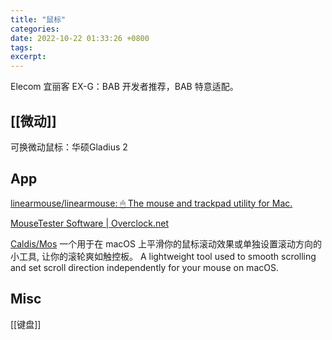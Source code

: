 ```yaml
---
title: "鼠标"
categories: 
date: 2022-10-22 01:33:26 +0800
tags: 
excerpt: 
---
```



Elecom 宜丽客 EX-G：BAB 开发者推荐，BAB 特意适配。

## [[微动]]

可换微动鼠标：华硕Gladius 2


## App


[linearmouse/linearmouse: 🖱 The mouse and trackpad utility for Mac.](https://github.com/linearmouse/linearmouse)

[MouseTester Software | Overclock.net](https://www.overclock.net/threads/mousetester-software.1535687/)

[Caldis/Mos](https://github.com/Caldis/Mos)
一个用于在 macOS 上平滑你的鼠标滚动效果或单独设置滚动方向的小工具, 让你的滚轮爽如触控板。
A lightweight tool used to smooth scrolling and set scroll direction independently for your mouse on macOS.



## Misc

[[键盘]]


